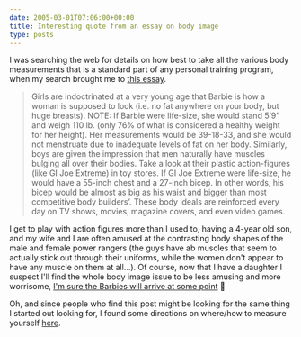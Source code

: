 ```yaml
---
date: 2005-03-01T07:06:00+00:00
title: Interesting quote from an essay on body image
type: posts
---
```

I was searching the web for details on how best to take all the various body measurements that is a standard part of any personal training program, when my search brought me to [this essay](http://www.snac.ucla.edu/pages/Body_Image/Body_Image.htm).

> Girls are indoctrinated at a very young age that Barbie is how a woman is supposed to look (i.e. no fat anywhere on your body, but huge breasts). NOTE: If Barbie were life-size, she would stand 5’9” and weigh 110 lb. (only 76% of what is considered a healthy weight for her height). Her measurements would be 39-18-33, and she would not menstruate due to inadequate levels of fat on her body. Similarly, boys are given the impression that men naturally have muscles bulging all over their bodies. Take a look at their plastic action-figures (like GI Joe Extreme) in toy stores. If GI Joe Extreme were life-size, he would have a 55-inch chest and a 27-inch bicep. In other words, his bicep would be almost as big as his waist and bigger than most competitive body builders’. These body ideals are reinforced every day on TV shows, movies, magazine covers, and even video games.

I get to play with action figures more than I used to, having a 4-year old son, and my wife and I are often amused at the contrasting body shapes of the male and female power rangers (the guys have ab muscles that seem to actually stick out through their uniforms, while the women don't appear to have any muscle on them at all...). Of course, now that I have a daughter I suspect I'll find the whole body image issue to be less amusing and more worrisome, [I'm sure the Barbies will arrive at some point](http://www.babyblues.com/Testing/index.php?formname=getstrip&GoToDay=09/20/98) 🙂



Oh, and since people who find this post might be looking for the same thing I started out looking for, I found some directions on where/how to measure yourself [here](http://www.insitefitness.com.au/lessons/fitness%20testing/Anthropometry/Girth%20Measurements.html).
